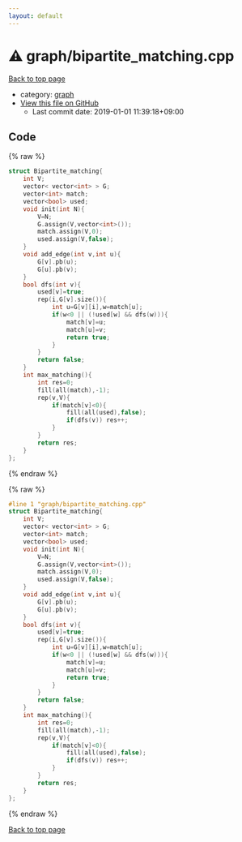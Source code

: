 ```yaml
---
layout: default
---
```


<!-- mathjax config similar to math.stackexchange -->
<script type="text/javascript" async
  src="https://cdnjs.cloudflare.com/ajax/libs/mathjax/2.7.5/MathJax.js?config=TeX-MML-AM_CHTML">
</script>
<script type="text/x-mathjax-config">
  MathJax.Hub.Config({
    TeX: { equationNumbers: { autoNumber: "AMS" }},
    tex2jax: {
      inlineMath: [ ['$','$'] ],
      processEscapes: true
    },
    "HTML-CSS": { matchFontHeight: false },
    displayAlign: "left",
    displayIndent: "2em"
  });
</script>

<script type="text/javascript" src="https://cdnjs.cloudflare.com/ajax/libs/jquery/3.4.1/jquery.min.js"></script>
<script src="https://cdn.jsdelivr.net/npm/jquery-balloon-js@1.1.2/jquery.balloon.min.js" integrity="sha256-ZEYs9VrgAeNuPvs15E39OsyOJaIkXEEt10fzxJ20+2I=" crossorigin="anonymous"></script>
<script type="text/javascript" src="../../assets/js/copy-button.js"></script>
<link rel="stylesheet" href="../../assets/css/copy-button.css" />


# :warning: graph/bipartite_matching.cpp

<a href="../../index.html">Back to top page</a>

* category: <a href="../../index.html#f8b0b924ebd7046dbfa85a856e4682c8">graph</a>
* <a href="{{ site.github.repository_url }}/blob/master/graph/bipartite_matching.cpp">View this file on GitHub</a>
    - Last commit date: 2019-01-01 11:39:18+09:00




## Code

<a id="unbundled"></a>
{% raw %}
```cpp
struct Bipartite_matching{
	int V;
	vector< vector<int> > G;
	vector<int> match;
	vector<bool> used;
	void init(int N){
		V=N;
		G.assign(V,vector<int>());
		match.assign(V,0);
		used.assign(V,false);
	}
	void add_edge(int v,int u){
		G[v].pb(u);
		G[u].pb(v);
	}
	bool dfs(int v){
		used[v]=true;
		rep(i,G[v].size()){
			int u=G[v][i],w=match[u];
			if(w<0 || (!used[w] && dfs(w))){
				match[v]=u;
				match[u]=v;
				return true;
			}
		}
		return false;
	}
	int max_matching(){
		int res=0;
		fill(all(match),-1);
		rep(v,V){
			if(match[v]<0){
				fill(all(used),false);
				if(dfs(v)) res++;
			}
		}
		return res;
	}
};
```
{% endraw %}

<a id="bundled"></a>
{% raw %}
```cpp
#line 1 "graph/bipartite_matching.cpp"
struct Bipartite_matching{
	int V;
	vector< vector<int> > G;
	vector<int> match;
	vector<bool> used;
	void init(int N){
		V=N;
		G.assign(V,vector<int>());
		match.assign(V,0);
		used.assign(V,false);
	}
	void add_edge(int v,int u){
		G[v].pb(u);
		G[u].pb(v);
	}
	bool dfs(int v){
		used[v]=true;
		rep(i,G[v].size()){
			int u=G[v][i],w=match[u];
			if(w<0 || (!used[w] && dfs(w))){
				match[v]=u;
				match[u]=v;
				return true;
			}
		}
		return false;
	}
	int max_matching(){
		int res=0;
		fill(all(match),-1);
		rep(v,V){
			if(match[v]<0){
				fill(all(used),false);
				if(dfs(v)) res++;
			}
		}
		return res;
	}
};

```
{% endraw %}

<a href="../../index.html">Back to top page</a>

